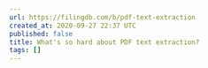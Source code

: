 ```yaml
---
url: https://filingdb.com/b/pdf-text-extraction
created_at: 2020-09-27 22:37 UTC
published: false
title: What's so hard about PDF text extraction?
tags: []
---
```



